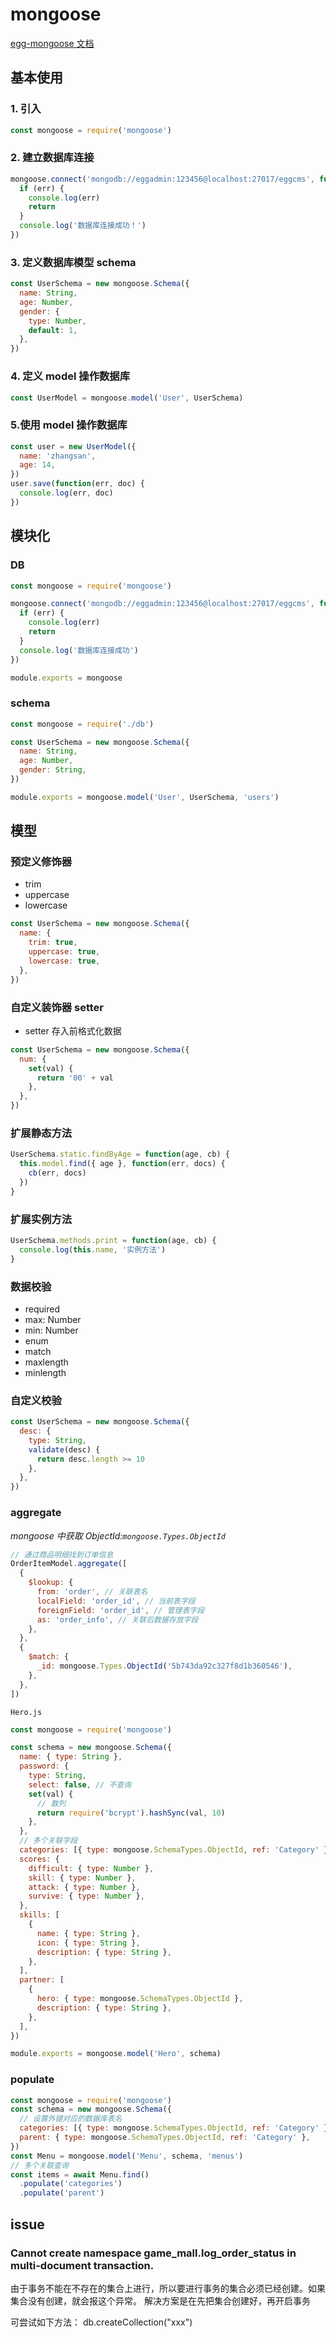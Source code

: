 # mongoose

[egg-mongoose 文档](https://www.npmjs.com/package/egg-mongoose)

## 基本使用

### 1. 引入

```js
const mongoose = require('mongoose')
```

### 2. 建立数据库连接

```js
mongoose.connect('mongodb://eggadmin:123456@localhost:27017/eggcms', function(err) {
  if (err) {
    console.log(err)
    return
  }
  console.log('数据库连接成功！')
})
```

### 3. 定义数据库模型 schema

```js
const UserSchema = new mongoose.Schema({
  name: String,
  age: Number,
  gender: {
    type: Number,
    default: 1,
  },
})
```

### 4. 定义 model 操作数据库

```js
const UserModel = mongoose.model('User', UserSchema)
```

### 5.使用 model 操作数据库

```js
const user = new UserModel({
  name: 'zhangsan',
  age: 14,
})
user.save(function(err, doc) {
  console.log(err, doc)
})
```

## 模块化

### DB

```js
const mongoose = require('mongoose')

mongoose.connect('mongodb://eggadmin:123456@localhost:27017/eggcms', function(err) {
  if (err) {
    console.log(err)
    return
  }
  console.log('数据库连接成功')
})

module.exports = mongoose
```

### schema

```js
const mongoose = require('./db')

const UserSchema = new mongoose.Schema({
  name: String,
  age: Number,
  gender: String,
})

module.exports = mongoose.model('User', UserSchema, 'users')
```

## 模型

### 预定义修饰器

- trim
- uppercase
- lowercase

```js
const UserSchema = new mongoose.Schema({
  name: {
    trim: true,
    uppercase: true,
    lowercase: true,
  },
})
```

### 自定义装饰器 setter

- setter 存入前格式化数据

```js
const UserSchema = new mongoose.Schema({
  num: {
    set(val) {
      return '00' + val
    },
  },
})
```

### 扩展静态方法

```js
UserSchema.static.findByAge = function(age, cb) {
  this.model.find({ age }, function(err, docs) {
    cb(err, docs)
  })
}
```

### 扩展实例方法

```js
UserSchema.methods.print = function(age, cb) {
  console.log(this.name, '实例方法')
}
```

### 数据校验

- required
- max: Number
- min: Number
- enum
- match
- maxlength
- minlength

### 自定义校验

```js
const UserSchema = new mongoose.Schema({
  desc: {
    type: String,
    validate(desc) {
      return desc.length >= 10
    },
  },
})
```

### aggregate

_mongoose 中获取 ObjectId:`mongoose.Types.ObjectId`_

```js
// 通过商品明细找到订单信息
OrderItemModel.aggregate([
  {
    $lookup: {
      from: 'order', // 关联表名
      localField: 'order_id', // 当前表字段
      foreignField: 'order_id', // 管理表字段
      as: 'order_info', // 关联后数据存放字段
    },
  },
  {
    $match: {
      _id: mongoose.Types.ObjectId('5b743da92c327f8d1b360546'),
    },
  },
])
```

`Hero.js`

```js
const mongoose = require('mongoose')

const schema = new mongoose.Schema({
  name: { type: String },
  password: {
    type: String,
    select: false, // 不查询
    set(val) {
      // 散列
      return require('bcrypt').hashSync(val, 10)
    },
  },
  // 多个关联字段
  categories: [{ type: mongoose.SchemaTypes.ObjectId, ref: 'Category' }],
  scores: {
    difficult: { type: Number },
    skill: { type: Number },
    attack: { type: Number },
    survive: { type: Number },
  },
  skills: [
    {
      name: { type: String },
      icon: { type: String },
      description: { type: String },
    },
  ],
  partner: [
    {
      hero: { type: mongoose.SchemaTypes.ObjectId },
      description: { type: String },
    },
  ],
})

module.exports = mongoose.model('Hero', schema)
```

### populate

```js
const mongoose = require('mongoose')
const schema = new mongoose.Schema({
  // 设置外键对应的数据库表名
  categories: [{ type: mongoose.SchemaTypes.ObjectId, ref: 'Category' }],
  parent: { type: mongoose.SchemaTypes.ObjectId, ref: 'Category' },
})
const Menu = mongoose.model('Menu', schema, 'menus')
// 多个关联查询
const items = await Menu.find()
  .populate('categories')
  .populate('parent')
```

## issue

### Cannot create namespace game_mall.log_order_status in multi-document transaction.

由于事务不能在不存在的集合上进行，所以要进行事务的集合必须已经创建。如果集合没有创建，就会报这个异常。
解决方案是在先把集合创建好，再开启事务

可尝试如下方法：
db.createCollection("xxx")
